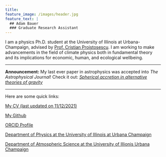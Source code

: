 ```yaml
---
title: 
feature_image: /images/header.jpg
feature_text: |
  ## Adam Bauer
  ### Graduate Research Assistant
---
```


I am a physics Ph.D. student at the University of Illinois at Urbana-Champaign, advised by [Prof. Cristian Proistosescu](https://cristi.web.illinois.edu/). I am working to make advancements in the field of climate physics both in fundamental theory and its implications for economic, human, and ecological wellbeing.

---

**Announcement:** My last ever paper in astrophysics was accepted into *The Astrophysical Journal*! Check it out: [*Spherical accretion in alternative theories of gravity*](https://arxiv.org/abs/2111.02178)

---

Here are some quick links:

[My CV (last updated on 11/12/2021)](/files/CV_full.pdf)

[My Github](https://github.com/adam-bauer-34)

[ORCID Profile](https://orcid.org/0000-0002-7471-8934)

[Department of Physics at the University of Illinois at Urbana Champaign](https://physics.illinois.edu/)

[Department of Atmospheric Science at the University of Illionis Urbana Champaign](https://atmos.illinois.edu/)
